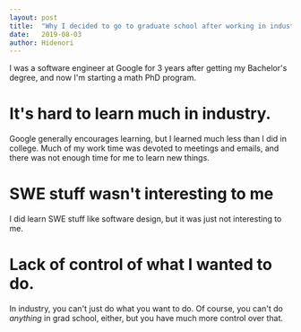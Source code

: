 ```yaml
---
layout: post
title:  "Why I decided to go to graduate school after working in industry"
date:   2019-08-03
author: Hidenori
---
```


I was a software engineer at Google for 3 years after getting my Bachelor's degree, and now I'm starting a math PhD program.

# It's hard to learn much in industry.

Google generally encourages learning, but I learned much less than I did in college.
Much of my work time was devoted to meetings and emails, and there was not enough time for me to learn new things.

# SWE stuff wasn't interesting to me

I did learn SWE stuff like software design, but it was just not interesting to me.

# Lack of control of what I wanted to do.

In industry, you can't just do what you want to do.
Of course, you can't do *anything* in grad school, either, but you have much more control over that.
